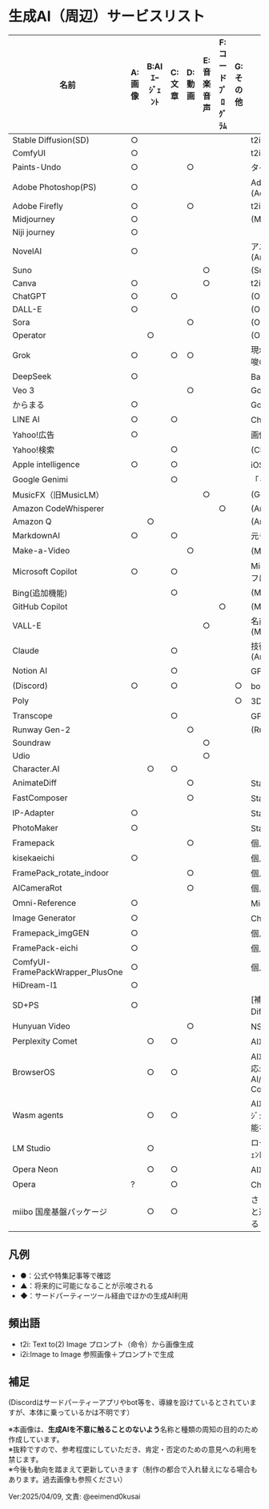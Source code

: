 # 生成AI（周辺）サービスリスト

| 名前 | A:画像 | B:AIｴｰｼﾞｪﾝﾄ | C:文章 | D:動画 | E:音楽音声 | F:コードﾌﾟﾛｸﾞﾗﾑ | G:その他 | 備考 |
|---|---|---|---|---|---|---|---|---|
| Stable Diffusion(SD) | ○ |  |  |  |  |  |  | t2i/i2i/Lora (Stability AI) |
| ComfyUI | ○ |  |  |  |  |  |  | t2i/i2i  |
| Paints-Undo | ○ |  |  | ○ |  |  |  | タイムラプス系  |
| Adobe Photoshop(PS) | ○ |  |  |  |  |  |  | Adobe Stock,背景拡張など (Adobe) |
| Adobe Firefly | ○ |  |  | ○ |  |  |  | t2i (Adobe) |
| Midjourney | ○ |  |  |  |  |  |  |  (Midjourney) |
| Niji journey | ○ |  |  |  |  |  |  |  |
| NovelAI | ○ |  |  |  |  |  |  | アニメ風データ流出(2022) (Anlatan) |
| Suno |  |  |  |  | ○ |  |  |  (Suno) |
| Canva | ○ |  |  |  | ○ |  |  | t2i (Canva) |
| ChatGPT | ○ |  | ○ |  |  |  |  |  (OpenAI) |
| DALL-E | ○ |  |  |  |  |  |  |  (OpenAI) |
| Sora |  |  |  | ○ |  |  |  |  (OpenAI) |
| Operator |  | ○ |  |  |  |  |  |  (OpenAI) |
| Grok | ○ |  | ○ | ○ |  |  |  | 現xAI(旧X,Twitter),動画生成は示唆のみ (xAI(旧X,Twitter)) |
| DeepSeek | ○ |  |  |  |  |  |  | Baidu(百度)導入 (DeepSeek) |
| Veo 3 |  |  |  | ○ |  |  |  | Google  |
| からまる | ○ |  |  |  |  |  |  | Google出身者 (Sakana ai) |
| LINE AI | ○ |  | ○ |  |  |  |  | ChatGPT利用 (LINEヤフー) |
| Yahoo!広告 | ○ |  |  |  |  |  |  | 画像拡張生成 (LINEヤフー) |
| Yahoo!検索 |  |  | ○ |  |  |  |  | (ChatGPT利用?) (LINEヤフー) |
| Apple intelligence | ○ |  | ○ |  |  |  |  | iOS 18.4以降 (Apple) |
| Google Genimi |  |  | ○ |  |  |  |  | 「-ai」でオフ (Google) |
| MusicFX（旧MusicLM） |  |  |  |  | ○ |  |  |  (Google) |
| Amazon CodeWhisperer |  |  |  |  |  | ○ |  |  (Amazon) |
| Amazon Q |  | ○ |  |  |  |  |  |  (Amazon) |
| MarkdownAI | ○ |  | ○ |  |  |  |  | 元モデル不明 (MarkdownAI) |
| Make-a-Video |  |  |  | ○ |  |  |  |  (Meta(旧Facebook)) |
| Microsoft Copilot | ○ |  | ○ |  |  |  |  | Microsoft365 Classicプランでオフに (Microsoft) |
| Bing(追加機能) |  |  | ○ |  |  |  |  |  (Microsoft) |
| GitHub Copilot |  |  |  |  |  | ○ |  |  (Microsoft) |
| VALL-E |  |  |  |  | ○ |  |  | 名前は似ているが音声系 (Microsoft) |
| Claude |  |  | ○ |  |  |  |  | 技術記事系コミュニティで散見 (Anthropic) |
| Notion AI |  |  | ○ |  |  |  |  | GPT,Claude系(有料)  |
| (Discord) | ○ |  | ○ |  |  |  | ○ | bot/API経由でChatGPT・SDなど  |
| Poly |  |  |  |  |  |  | ○ | 3Dモデル  |
| Transcope |  |  | ○ |  |  |  |  | GPT系  |
| Runway Gen-2 |  |  |  | ○ |  |  |  |  (Runway) |
| Soundraw |  |  |  |  | ○ |  |  |  |
| Udio |  |  |  |  | ○ |  |  |  |
| Character.AI |  | ○ | ○ |  |  |  |  |  |
| AnimateDiff |  |  |  | ○ |  |  |  | StableDiffusion拡張  |
| FastComposer |  |  |  | ○ |  |  |  | StableDiffusion拡張  |
| IP-Adapter | ○ |  |  |  |  |  |  | StableDiffusion拡張  |
| PhotoMaker | ○ |  |  |  |  |  |  | StableDiffusionカスタマイズ  |
| Framepack |  |  |  | ○ |  |  |  | 個人開発  |
| kisekaeichi | ○ |  |  |  |  |  |  | 個人開発  |
| FramePack_rotate_indoor |  |  |  | ○ |  |  |  | 個人開発  |
| AICameraRot |  |  |  | ○ |  |  |  | 個人開発  |
| Omni-Reference | ○ |  |  |  |  |  |  | Midjourney機能  |
| Image Generator | ○ |  |  |  |  |  |  | ChatGPT機能  |
| Framepack_imgGEN | ○ |  |  |  |  |  |  | 個人開発  |
| FramePack-eichi | ○ |  |  |  |  |  |  | 個人開発  |
| ComfyUI-FramePackWrapper_PlusOne | ○ |  |  |  |  |  |  | 個人開発  |
| HiDream-l1 | ○ |  |  |  |  |  |  |  |
| SD+PS | ○ |  |  |  |  |  |  | [補足]Stable Diffusion(SD)+Photoshop AI加筆  |
| Hunyuan Video |  |  |  | ○ |  |  |  | NSFW系動画生成 |
|Perplexity Comet| |○|○| | | | |AIｴｰｼﾞｪﾝﾄブラウザ|
|BrowserOS| |○|○| | | | |AIｴｰｼﾞｪﾝﾄブラウザ 対応:BrowserOS AI/GPT/Claude/Gemini/Perplexity Comet/Ollama|
|Wasm agents| |○|○| | | | |AIｴｰｼﾞｪﾝﾄブラウザ 対応:GPT系ｴｰｼﾞｪﾝﾄ wasm: ブラウザ上で動作可能なアプリ|
|LM Studio| |○| | | | | |ローカルAIエージェント, 他のｴｰｼﾞｪﾝﾄを連携可能|
|Opera Neon| |○|○| | | | |AIｴｰｼﾞｪﾝﾄブラウザ|
|Opera|?| |○| | | | |ChatGPT連携(2023～)|
|miibo 国産基盤パッケージ| |○|○| | | | |さくらの生成AIプラットフォームと連携 セキュリティは意識している？|


## 凡例

- ●：公式や特集記事等で確認
- ▲：将来的に可能になることが示唆される
- ◆：サードパーティーツール経由でほかの生成AI利用

## 頻出語

- t2i: Text to(2) Image プロンプト（命令）から画像生成
- i2i:Image to Image 参照画像＋プロンプトで生成  

## 補足

(Discordはサードパーティーアプリやbot等を、導線を設けているとされていますが、本体に乗っているかは不明です）  

※本画像は、**生成AIを不意に触ることのないよう**名称と種類の周知の目的のため作成しています。  
※抜粋ですので、参考程度にしていただき、肯定・否定のための意見への利用を禁じます。  
※今後も動向を踏まえて更新していきます（制作の都合で入れ替えになる場合もあります。過去画像も参照ください）

Ver:2025/04/09, 文責: @eeimend0kusai
